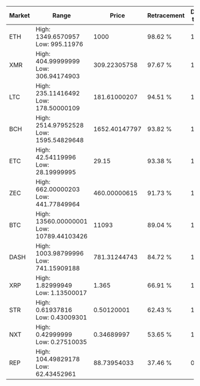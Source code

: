 | Market | Range | Price| Retracement | Doubles to 50% |
| --- | --- | --- | --- | --- |
| ETH | High: 1349.6570957<br />Low: 995.11976 | 1000 | 98.62 % | 1.17 |
| XMR | High: 404.99999999<br />Low: 306.94174903 | 309.22305758 | 97.67 % | 1.15 |
| LTC | High: 235.11416492<br />Low: 178.50000109 | 181.61000207 | 94.51 % | 1.14 |
| BCH | High: 2514.97952528<br />Low: 1595.54829648 | 1652.40147797 | 93.82 % | 1.24 |
| ETC | High: 42.54119996<br />Low: 28.19999995 | 29.15 | 93.38 % | 1.21 |
| ZEC | High: 662.00000203<br />Low: 441.77849964 | 460.00000615 | 91.73 % | 1.20 |
| BTC | High: 13560.00000001<br />Low: 10789.44103426 | 11093 | 89.04 % | 1.10 |
| DASH | High: 1003.98799996<br />Low: 741.15909188 | 781.31244743 | 84.72 % | 1.12 |
| XRP | High: 1.82999949<br />Low: 1.13500017 | 1.365 | 66.91 % | 1.09 |
| STR | High: 0.61937816<br />Low: 0.43009301 | 0.50120001 | 62.43 % | 1.05 |
| NXT | High: 0.42999999<br />Low: 0.27510035 | 0.34689997 | 53.65 % | 1.02 |
| REP | High: 104.49829178<br />Low: 62.43452961 | 88.73954033 | 37.46 % | 0.00 |
